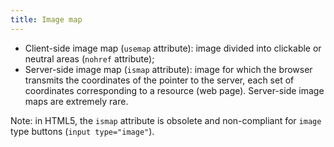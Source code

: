 ```yaml
---
title: Image map
---
```


- Client-side image map (`usemap` attribute): image divided into clickable or neutral areas (`nohref` attribute);
- Server-side image map (`ismap` attribute): image for which the browser transmits the coordinates of the pointer to the server, each set of coordinates corresponding to a resource (web page). Server-side image maps are extremely rare.

Note: in HTML5, the `ismap` attribute is obsolete and non-compliant for `image` type buttons (`input type="image"`).
